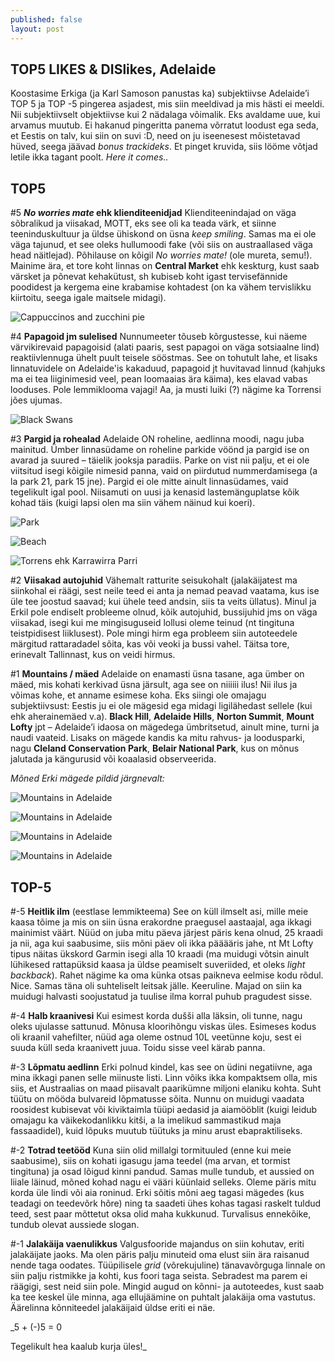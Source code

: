 ```yaml
---
published: false
layout: post
---
```

## TOP5 LIKES & DISlikes, Adelaide

Koostasime Erkiga (ja Karl Samoson panustas ka) subjektiivse Adelaide’i TOP 5 ja TOP -5 pingerea asjadest, mis siin meeldivad ja mis hästi ei meeldi. Nii subjektiivselt objektiivse kui 2 nädalaga võimalik. Eks avaldame uue, kui arvamus muutub. Ei hakanud pingeritta panema võrratut loodust ega seda, et Eestis on talv, kui siin on suvi :D, need on ju iseenesest mõistetavad hüved, seega jäävad _bonus trackideks_. Et pinget kruvida, siis lööme võtjad letile ikka tagant poolt. _Here it comes.._

## **TOP5**

#5 **_No worries mate_ ehk klienditeenidjad**
Klienditeenindajad on väga sõbralikud ja viisakad, MOTT, eks see oli ka teada värk, et siinne teeninduskultuur ja üldse ühiskond on üsna _keep smiling_. Samas ma ei ole väga tajunud, et see oleks hullumoodi fake (või siis on austraallased väga head näitlejad). Põhilause on kõigil _No worries mate!_ (ole mureta, semu!). Mainime ära, et tore koht linnas on **Central Market** ehk keskturg, kust saab värsket ja põnevat kehakütust, sh kubiseb koht igast tervisefännide poodidest ja kergema eine krabamise kohtadest (on ka vähem tervislikku kiirtoitu, seega igale maitsele midagi).

![Cappuccinos and zucchini pie](/images/cappuccino.jpg "Cappuccinos and zucchini pie")

#4 **Papagoid jm sulelised**
Nunnumeeter tõuseb kõrgustesse, kui näeme värvikirevaid papagoisid (alati paaris, sest papagoi on väga sotsiaalne lind) reaktiivlennuga ühelt puult teisele sööstmas. See on tohutult lahe, et lisaks linnatuvidele on Adelaide'is kakaduud, papagoid jt huvitavad linnud (kahjuks ma ei tea liiginimesid veel, pean loomaaias ära käima), kes elavad vabas looduses. Pole lemmiklooma vajagi! Aa, ja musti luiki (?) nägime ka Torrensi jões ujumas.   

![Black Swans](/images/blackswan.jpg "Black Swans")

#3 **Pargid ja rohealad**
Adelaide ON roheline, aedlinna moodi, nagu juba mainitud. Ümber linnasüdame on roheline parkide vöönd ja pargid ise on avarad ja suured – täielik jooksja paradiis. Parke on vist nii palju, et ei ole viitsitud isegi kõigile nimesid panna, vaid on piirdutud nummerdamisega (a la park 21, park 15 jne). Pargid ei ole mitte ainult linnasüdames, vaid tegelikult igal pool. Niisamuti on uusi ja kenasid lastemänguplatse kõik kohad täis (kuigi lapsi olen ma siin vähem näinud kui koeri).  

![Park](/images/park.jpg "Park")

![Beach](/images/rand.jpg "Beach")

![Torrens ehk Karrawirra Parri](/images/Torrens.jpg "Torrens ehk Karrawirra Parri")

#2 **Viisakad autojuhid**
Vähemalt ratturite seisukohalt (jalakäijatest ma siinkohal ei räägi, sest neile teed ei anta ja nemad peavad vaatama, kus ise üle tee joostud saavad; kui ühele teed andsin, siis ta veits üllatus). Minul ja Erkil pole endiselt probleeme olnud, kõik autojuhid, bussijuhid jms on väga viisakad, isegi kui me mingisuguseid  lollusi oleme teinud (nt tingituna teistpidisest liiklusest). Pole mingi hirm ega probleem siin autoteedele märgitud rattaradadel sõita, kas või veoki ja bussi vahel. Täitsa tore, erinevalt Tallinnast, kus on veidi hirmus.  

#1 **Mountains / mäed**
Adelaide on enamasti üsna tasane, aga ümber on mäed, mis kohati kerkivad üsna järsult, aga see on niiiiii ilus! Nii ilus ja võimas kohe, et anname esimese koha. Eks siingi ole omajagu subjektiivsust: Eestis ju ei ole mägesid ega midagi ligilähedast sellele (kui ehk aherainemäed v.a). **Black Hill**, **Adelaide Hills**, **Norton Summit**, **Mount Lofty**  jpt – Adelaide’i idaosa on mägedega ümbritsetud, ainult mine, turni ja naudi vaateid. Lisaks on mägede kandis ka mitu rahvus- ja loodusparki, nagu **Cleland Conservation Park**, **Belair National Park**, kus on mõnus jalutada ja kängurusid või koaalasid observeerida. 

_Mõned Erki mägede pildid järgnevalt:_

![Mountains in Adelaide](/images/mnt1.jpg "Mountains in Adelaide")

![Mountains in Adelaide](/images/mnt2.jpg "Mountains in Adelaide")

![Mountains in Adelaide](/images/mnt3.jpg "Mountains in Adelaide")

![Mountains in Adelaide](/images/mnt4.jpg "Mountains in Adelaide")

## **TOP-5**
 
#-5 **Heitlik ilm** (eestlase lemmikteema)
See on küll ilmselt asi, mille meie kaasa tõime ja mis on siin üsna erakordne praegusel aastaajal, aga ikkagi mainimist väärt. Nüüd on juba mitu päeva järjest päris kena olnud, 25 kraadi ja nii, aga kui saabusime, siis mõni päev oli ikka pääääris jahe, nt Mt Lofty tipus näitas ükskord Garmin isegi alla 10 kraadi (ma muidugi võtsin ainult lühikesed rattapüksid kaasa ja üldse peamiselt suveriided, et oleks _light backback_). Rahet nägime ka oma künka otsas paikneva eelmise kodu rõdul. Nice. Samas täna oli suhteliselt leitsak jälle. Keeruline. Majad on siin ka muidugi halvasti soojustatud ja tuulise ilma korral puhub pragudest sisse. 

#-4 **Halb kraanivesi**
Kui esimest korda dušši alla läksin, oli tunne, nagu oleks ujulasse sattunud. Mõnusa kloorihõngu viskas üles. Esimeses kodus oli kraanil vahefilter, nüüd aga oleme ostnud 10L veetünne koju, sest ei suuda küll seda kraanivett juua. Toidu sisse veel kärab panna.

#-3 **Lõpmatu aedlinn**
Erki polnud kindel, kas see on üdini negatiivne, aga mina ikkagi panen selle miinuste listi. Linn võiks ikka kompaktsem olla, mis siis, et Austraalias on maad piisavalt paarikümne miljoni elaniku kohta. Suht tüütu on mööda bulvareid lõpmatusse sõita. Nunnu on muidugi vaadata roosidest kubisevat või kiviktaimla tüüpi aedasid ja aiamööblit (kuigi leidub omajagu ka väikekodanlikku kitši, a la imelikud sammastikud maja fassaadidel), kuid lõpuks muutub tüütuks ja minu arust ebapraktiliseks.

#-2 **Totrad teetööd**
Kuna siin olid millalgi tormituuled (enne kui meie saabusime), siis on kohati igasugu jama teedel (ma arvan, et tormist tingituna) ja osad lõigud kinni pandud. Samas mulle tundub, et aussied on liiale läinud, mõned kohad nagu ei vääri küünlaid selleks. Oleme päris mitu korda üle lindi või aia roninud. Erki sõitis mõni aeg tagasi mägedes (kus teadagi on teedevõrk hõre) ning ta saadeti ühes kohas tagasi raskelt tuldud teed, sest paar mõttetut oksa olid maha kukkunud. Turvalisus ennekõike, tundub olevat aussiede slogan. 

#-1 **Jalakäija vaenulikkus**
Valgusfooride majandus on siin kohutav, eriti jalakäijate jaoks. Ma olen päris palju minuteid oma elust siin ära raisanud nende taga oodates. Tüüpilisele _grid_ (võrekujuline) tänavavõrguga linnale on siin palju ristmikke ja kohti, kus foori taga seista. Sebradest ma parem ei räägigi, sest neid siin pole. Mingid augud on kõnni- ja autoteedes, kust saab ka tee keskel üle minna, aga ellujäämine on puhtalt jalakäija oma vastutus. Äärelinna kõnniteedel jalakäijaid üldse  eriti ei näe.

_5 + (-)5 = 0

Tegelikult hea kaalub kurja üles!_
